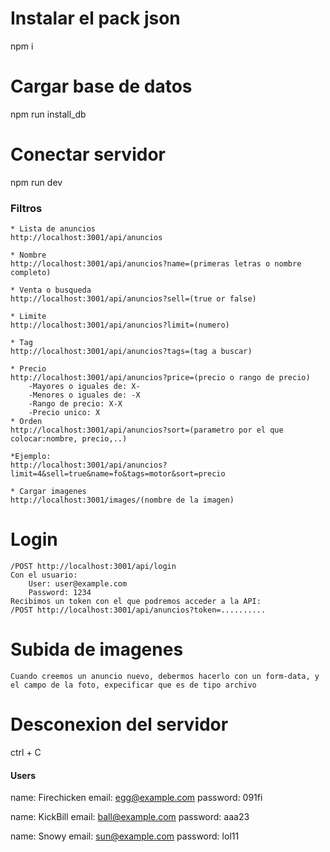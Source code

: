 # Instalar el pack json
npm i

# Cargar base de datos
npm run install_db

# Conectar servidor
npm run dev

### Filtros

    * Lista de anuncios
    http://localhost:3001/api/anuncios

    * Nombre
    http://localhost:3001/api/anuncios?name=(primeras letras o nombre completo)

    * Venta o busqueda
    http://localhost:3001/api/anuncios?sell=(true or false)

    * Limite
    http://localhost:3001/api/anuncios?limit=(numero)

    * Tag
    http://localhost:3001/api/anuncios?tags=(tag a buscar)

    * Precio
    http://localhost:3001/api/anuncios?price=(precio o rango de precio)
        -Mayores o iguales de: X-
        -Menores o iguales de: -X
        -Rango de precio: X-X
        -Precio unico: X
    * Orden
    http://localhost:3001/api/anuncios?sort=(parametro por el que colocar:nombre, precio,..)

    *Ejemplo:
    http://localhost:3001/api/anuncios?limit=4&sell=true&name=fo&tags=motor&sort=precio

    * Cargar imagenes
    http://localhost:3001/images/(nombre de la imagen)

# Login
    /POST http://localhost:3001/api/login
    Con el usuario:
        User: user@example.com  
        Password: 1234
    Recibimos un token con el que podremos acceder a la API:
    /POST http://localhost:3001/api/anuncios?token=..........

# Subida de imagenes
    Cuando creemos un anuncio nuevo, debermos hacerlo con un form-data, y el campo de la foto, expecificar que es de tipo archivo

# Desconexion del servidor
ctrl + C

#### Users ####

name: Firechicken
email: egg@example.com
password: 091fi

name: KickBill
email: ball@example.com
password: aaa23

name: Snowy
email: sun@example.com
password: lol11